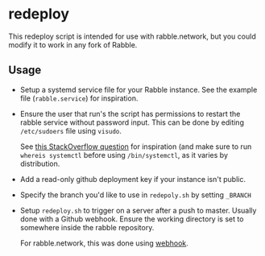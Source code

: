 # redeploy

This redeploy script is intended for use with rabble.network, but you could
modify it to work in any fork of Rabble.

## Usage

- Setup a systemd service file for your Rabble instance.
  See the example file (`rabble.service`) for inspiration.

- Ensure the user that run's the script has permissions to restart
  the rabble service without password input. This can be done by editing
  `/etc/sudoers` file using `visudo`.

  See [this StackOverflow question](https://askubuntu.com/a/1012015)
  for inspiration (and make sure to run `whereis systemctl` before using
  `/bin/systemctl`, as it varies by distribution.

- Add a read-only github deployment key if your instance isn't public.

- Specify the branch you'd like to use in `redepoly.sh` by setting `_BRANCH`

- Setup `redeploy.sh` to trigger on a server after a push to master.
  Usually done with a Github webhook.
  Ensure the working directory is set to somewhere inside the rabble repository.

  For rabble.network, this was done using [webhook](https://github.com/adnanh/webhook).
